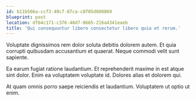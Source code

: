 ```yaml
---
id: b11b566a-ccf3-49c7-87ca-c8f05d608869
blueprint: post
location: df64c171-c376-40d7-8665-216a4341eaeb
title: 'Qui consequuntur libero consectetur libero quia et rerum.'
---
```

Voluptate dignissimos rem dolor soluta debitis dolorem autem. Et quia corrupti quibusdam accusantium et quaerat. Neque commodi velit sunt sapiente.

Ea earum fugiat ratione laudantium. Et reprehenderit maxime in est atque sint dolor. Enim ea voluptatem voluptate id. Dolores alias et dolorem qui.

At quam omnis porro saepe reiciendis et laudantium. Voluptatem ut optio ut enim.